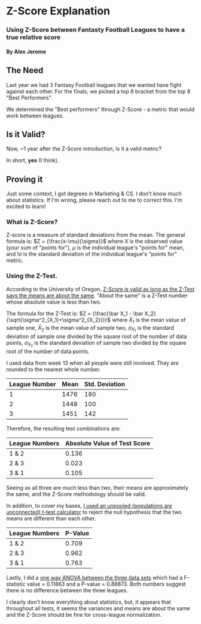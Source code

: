 # Z-Score Explanation
### Using Z-Score between Fantasty Football Leagues to have a true relative score
#### By Alex Jerome

## The Need

Last year we had 3 Fantasy Football leagues that we wanted have fight against each other. For the finals, we picked a top 8 bracket from the top 8 "Best Performers".

We determined the "Best performers" through Z-Score - a metric that would work between leagues.

## Is it Valid?

Now, ~1 year after the Z-Score introduction, is it a valid metric?

In short, **yes** (I think).

## Proving it

Just some context, I got degrees in Marketing & CS. I don't know much about statistics. If I'm wrong, please reach out to me to correct this. I'm excited to learn!

### What is Z-Score?

Z-score is a measure of standard deviations from the mean. The general formula is: $Z = {\frac{x-\mu}{\sigma}}$
 where $X$ is the observed value (your sum of "points for"), $\mu$
 is the individual league's "points for" mean, and !$\sigma$ is the standard deviation of the individual league's "points for" metric.

### Using the Z-Test.

According to the University of Oregon, [Z-Score is valid as long as the Z-Test says the means are about the same](http://homework.uoregon.edu/pub/class/es202/ztest.html). "About the same" is a Z-Test number whose absolute value is less than two.

The formula for the Z-Test is: $Z = {\frac{\bar X_1 - \bar X_2}{\sqrt{\sigma^2_{X_1}+\sigma^2_{X_2}}}}$ where $\bar X_1$ is the mean value of sample one, $\bar X_2$ is the mean value of sample two, $\sigma_{X_1}$ is the standard deviation of sample one divided by the square root of the number of data points, $\sigma_{X_2}$ is the standard deviation of sample two divided by the square root of the number of data points.

I used data from week 13 when all people were still involved. They are rounded to the nearest whole number.

| League Number | Mean | Std. Deviation |
|---------------|------|----------------|
| 1             | 1476 | 180            |
| 2             | 1448 | 100            |
| 3             | 1451 | 142            |

Therefore, the resulting test combinations are:

| League Numbers | Absolute Value of Test Score |
|----------------|------------------------------|
| 1 & 2          | 0.136                        |
| 2 & 3          | 0.023                        |
| 3 & 1          | 0.105                        |

Seeing as all three are much less than two, their means are approximately the same, and the Z-Score methodology should be valid.

In addition, to cover my bases, [I used an unpooled (populations are unconnected) t-test calculator](https://www.usablestats.com/calcs/2samplet&summary=1) to reject the null hypothesis that the two means are different than each other.

| League Numbers | P-Value |
|----------------|---------|
| 1 & 2          | 0.709   |
| 2 & 3          | 0.962   |
| 3 & 1          | 0.763   |

Lastly, I did a [one way ANOVA between the three data sets](https://goodcalculators.com/one-way-anova-calculator/) which had a F-statistic value = 0.11863 and a P-value = 0.88873. Both numbers suggest there is no difference between the three leagues.

I clearly don't know everything about statistics, but, it appears that throughout all tests, it seems the variances and means are about the same and the Z-Score should be fine for cross-league normalization.
